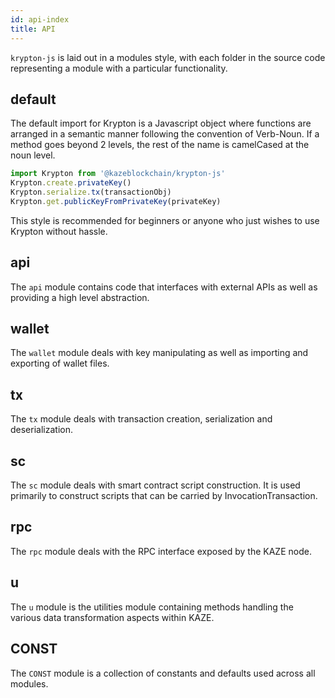 ```yaml
---
id: api-index
title: API
---
```


`krypton-js` is laid out in a modules style, with each folder in the source code representing a module with a particular functionality.

## default

The default import for Krypton is a Javascript object where functions are arranged in a semantic manner following the convention of Verb-Noun. If a method goes beyond 2 levels, the rest of the name is camelCased at the noun level.

```js
import Krypton from '@kazeblockchain/krypton-js'
Krypton.create.privateKey()
Krypton.serialize.tx(transactionObj)
Krypton.get.publicKeyFromPrivateKey(privateKey)
```

This style is recommended for beginners or anyone who just wishes to use Krypton without hassle.

## api

The `api` module contains code that interfaces with external APIs as well as providing a high level abstraction.

## wallet

The `wallet` module deals with key manipulating as well as importing and exporting of wallet files.

## tx

The `tx` module deals with transaction creation, serialization and deserialization.

## sc

The `sc` module deals with smart contract script construction. It is used primarily to construct scripts that can be carried by InvocationTransaction.

## rpc

The `rpc` module deals with the RPC interface exposed by the KAZE node.

## u

The `u` module is the utilities module containing methods handling the various data transformation aspects within KAZE.

## CONST

The `CONST` module is a collection of constants and defaults used across all modules.
